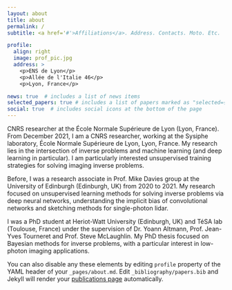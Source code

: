 ```yaml
---
layout: about
title: about
permalink: /
subtitle: <a href='#'>Affiliations</a>. Address. Contacts. Moto. Etc.

profile:
  align: right
  image: prof_pic.jpg
  address: >
    <p>ENS de Lyon</p>
    <p>Allée de l'Italie 46</p>
    <p>Lyon, France</p>

news: true  # includes a list of news items
selected_papers: true # includes a list of papers marked as "selected={true}"
social: true  # includes social icons at the bottom of the page
---
```


CNRS researcher at the École Normale Supérieure de Lyon (Lyon, France). From December 2021, I am a CNRS researcher, working at the Sysiphe laboratory, École Normale Supérieure de Lyon, Lyon, France. My research lies in the intersection of inverse problems and machine learning (and deep learning in particular). I am particularly interested unsupervised training strategies for solving imaging inverse problems.

Before, I was a research associate in Prof. Mike Davies group at the University of Edinburgh (Edinburgh, UK) from 2020 to 2021. My research focused on unsupervised learning methods for solving inverse problems via deep neural networks, understanding the implicit bias of convolutional networks and sketching methods for single-photon lidar.

I was a PhD student at Heriot-Watt University (Edinburgh, UK) and TéSA lab (Toulouse, France) under the supervision of Dr. Yoann Altmann, Prof. Jean-Yves Tourneret and Prof. Steve McLaughlin. My PhD thesis focused on Bayesian methods for inverse problems, with a particular interest in low-photon imaging applications.

You can also disable any these elements by editing `profile` property of the YAML header of your `_pages/about.md`. Edit `_bibliography/papers.bib` and Jekyll will render your [publications page](/al-folio/publications/) automatically.
